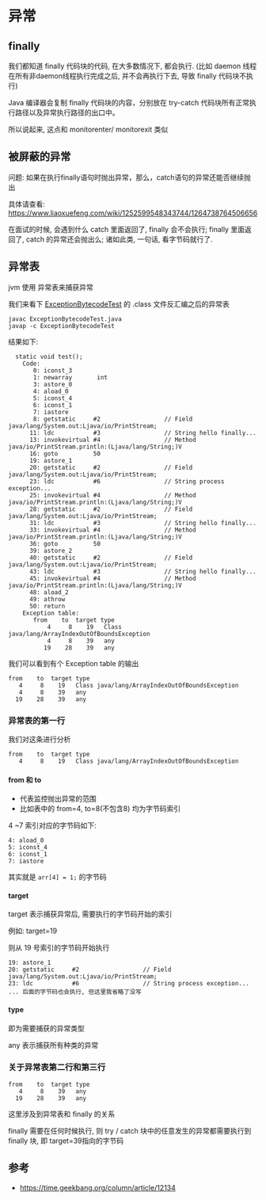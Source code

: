 # 异常

## finally

我们都知道 finally 代码块的代码, 在大多数情况下, 都会执行.
(比如 daemon 线程在所有非daemon线程执行完成之后, 并不会再执行下去, 导致 finally 代码块不执行)

Java 编译器会复制 finally 代码块的内容，分别放在 try-catch 代码块所有正常执行路径以及异常执行路径的出口中。

所以说起来, 这点和 monitorenter/ monitorexit 类似

## 被屏蔽的异常

问题: 如果在执行finally语句时抛出异常，那么，catch语句的异常还能否继续抛出

具体请查看: https://www.liaoxuefeng.com/wiki/1252599548343744/1264738764506656

在面试的时候, 会遇到什么 catch 里面返回了, finally 会不会执行; finally 里面返回了, catch 的异常还会抛出么; 
诸如此类, 一句话, 看字节码就行了. 

## 异常表

jvm 使用 异常表来捕获异常

我们来看下 [ExceptionBytecodeTest](./ExceptionBytecodeTest.java) 的 .class 文件反汇编之后的异常表

```
javac ExceptionBytecodeTest.java
javap -c ExceptionBytecodeTest
```

结果如下: 

```
  static void test();
    Code:
       0: iconst_3
       1: newarray       int
       3: astore_0
       4: aload_0
       5: iconst_4
       6: iconst_1
       7: iastore
       8: getstatic     #2                  // Field java/lang/System.out:Ljava/io/PrintStream;
      11: ldc           #3                  // String hello finally...
      13: invokevirtual #4                  // Method java/io/PrintStream.println:(Ljava/lang/String;)V
      16: goto          50
      19: astore_1
      20: getstatic     #2                  // Field java/lang/System.out:Ljava/io/PrintStream;
      23: ldc           #6                  // String process exception...
      25: invokevirtual #4                  // Method java/io/PrintStream.println:(Ljava/lang/String;)V
      28: getstatic     #2                  // Field java/lang/System.out:Ljava/io/PrintStream;
      31: ldc           #3                  // String hello finally...
      33: invokevirtual #4                  // Method java/io/PrintStream.println:(Ljava/lang/String;)V
      36: goto          50
      39: astore_2
      40: getstatic     #2                  // Field java/lang/System.out:Ljava/io/PrintStream;
      43: ldc           #3                  // String hello finally...
      45: invokevirtual #4                  // Method java/io/PrintStream.println:(Ljava/lang/String;)V
      48: aload_2
      49: athrow
      50: return
    Exception table:
       from    to  target type
           4     8    19   Class java/lang/ArrayIndexOutOfBoundsException
           4     8    39   any
          19    28    39   any
```

我们可以看到有个 Exception table 的输出

```
from    to  target type
   4     8    19   Class java/lang/ArrayIndexOutOfBoundsException
   4     8    39   any
  19    28    39   any
```

### 异常表的第一行

我们对这条进行分析

```
from    to  target type
   4     8    19   Class java/lang/ArrayIndexOutOfBoundsException
```

#### from 和 to 

- 代表监控抛出异常的范围
- 比如表中的 from=4, to=8(不包含8) 均为字节码索引



4 ~7 索引对应的字节码如下: 

```
4: aload_0
5: iconst_4
6: iconst_1
7: iastore
```

其实就是  `arr[4] = 1;` 的字节码

#### target

target 表示捕获异常后, 需要执行的字节码开始的索引

例如: target=19

则从 19 号索引的字节码开始执行

```
19: astore_1
20: getstatic     #2                  // Field java/lang/System.out:Ljava/io/PrintStream;
23: ldc           #6                  // String process exception...
... 后面的字节码也会执行, 但这里我省略了没写
```

#### type

即为需要捕获的异常类型

any 表示捕获所有种类的异常

### 关于异常表第二行和第三行

```
from    to  target type
   4     8    39   any
  19    28    39   any
```

这里涉及到异常表和 finally 的关系

finally 需要在任何时候执行, 则 try / catch 块中的任意发生的异常都需要执行到 finally 块, 
即 target=39指向的字节码

## 参考

- https://time.geekbang.org/column/article/12134
